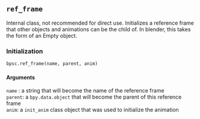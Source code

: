 ## ```ref_frame``` 

Internal class, not recommended for direct use. Initializes a reference frame that other objects and animations can be the child of. In blender, this takes the form of an Empty object. 

### Initialization
```python
bpsc.ref_frame(name, parent, anim)
```

#### Arguments
```name``` : a string that will become the name of the reference frame
<br>```parent```: a ```bpy.data.object``` that will become the parent of this reference frame
<br>```anim```: a ```init_anim``` class object that was used to initialize the animation
